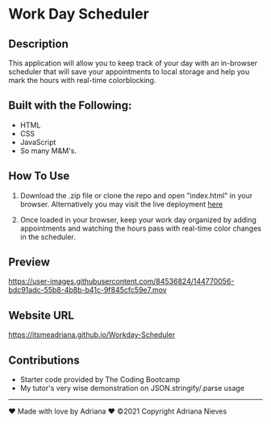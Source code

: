 # Work Day Scheduler

## Description

This application will allow you to keep track of your day with an in-browser scheduler that will save your appointments to local storage and help you mark the hours with real-time colorblocking.

## Built with the Following:
 - HTML
 - CSS
 - JavaScript
 - So many M&M's.

## How To Use

1. Download the .zip file or clone the repo and open "index.html" in your browser. Alternatively you may visit the live deployment [here](https://itsmeadriana.github.io/Workday-Scheduler)

2. Once loaded in your browser, keep your work day organized by adding appointments and watching the hours pass with real-time color changes in the scheduler.

## Preview

https://user-images.githubusercontent.com/84536824/144770056-bdc91adc-55b8-4b8b-b41c-9f845cfc59e7.mov

## Website URL

https://itsmeadriana.github.io/Workday-Scheduler

## Contributions

 - Starter code provided by The Coding Bootcamp
 - My tutor's very wise demonstration on JSON.stringify/.parse usage

----
❤️ Made with love by Adriana ❤️
©️2021 Copyright Adriana Nieves
